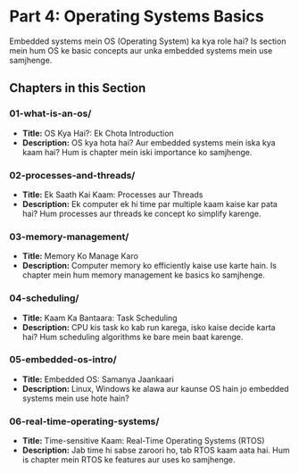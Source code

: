 # Part 4: Operating Systems Basics

Embedded systems mein OS (Operating System) ka kya role hai? Is section mein hum OS ke basic concepts aur unka embedded systems mein use samjhenge.

## Chapters in this Section

### 01-what-is-an-os/
- **Title:** OS Kya Hai?: Ek Chota Introduction
- **Description:** OS kya hota hai? Aur embedded systems mein iska kya kaam hai? Hum is chapter mein iski importance ko samjhenge.

### 02-processes-and-threads/
- **Title:** Ek Saath Kai Kaam: Processes aur Threads
- **Description:** Ek computer ek hi time par multiple kaam kaise kar pata hai? Hum processes aur threads ke concept ko simplify karenge.

### 03-memory-management/
- **Title:** Memory Ko Manage Karo
- **Description:** Computer memory ko efficiently kaise use karte hain. Is chapter mein hum memory management ke basics ko samjhenge.

### 04-scheduling/
- **Title:** Kaam Ka Bantaara: Task Scheduling
- **Description:** CPU kis task ko kab run karega, isko kaise decide karta hai? Hum scheduling algorithms ke bare mein baat karenge.

### 05-embedded-os-intro/
- **Title:** Embedded OS: Samanya Jaankaari
- **Description:** Linux, Windows ke alawa aur kaunse OS hain jo embedded systems mein use hote hain?

### 06-real-time-operating-systems/
- **Title:** Time-sensitive Kaam: Real-Time Operating Systems (RTOS)
- **Description:** Jab time hi sabse zaroori ho, tab RTOS kaam aata hai. Hum is chapter mein RTOS ke features aur uses ko samjhenge.
